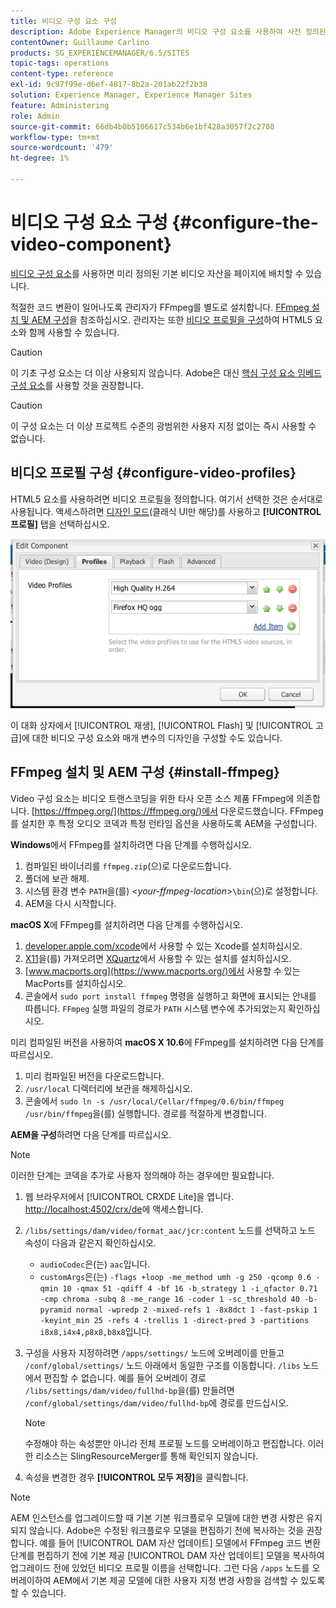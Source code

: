 ```yaml
---
title: 비디오 구성 요소 구성
description: Adobe Experience Manager의 비디오 구성 요소를 사용하여 사전 정의된 기본 비디오 에셋을 페이지에 배치하는 방법을 알아봅니다.
contentOwner: Guillaume Carlino
products: SG_EXPERIENCEMANAGER/6.5/SITES
topic-tags: operations
content-type: reference
exl-id: 9c97f99e-d6ef-4817-8b2a-201ab22f2b38
solution: Experience Manager, Experience Manager Sites
feature: Administering
role: Admin
source-git-commit: 66db4b0b5106617c534b6e1bf428a3057f2c2708
workflow-type: tm+mt
source-wordcount: '479'
ht-degree: 1%

---
```


# 비디오 구성 요소 구성 {#configure-the-video-component}

[비디오 구성 요소](/help/sites-authoring/default-components-foundation.md#video)를 사용하면 미리 정의된 기본 비디오 자산을 페이지에 배치할 수 있습니다.

적절한 코드 변환이 일어나도록 관리자가 FFmpeg를 별도로 설치합니다. [FFmpeg 설치 및 AEM 구성](#install-ffmpeg)을 참조하십시오. 관리자는 또한 [비디오 프로필을 구성](#configure-video-profiles)하여 HTML5 요소와 함께 사용할 수 있습니다.

>[!CAUTION]
>
>이 기초 구성 요소는 더 이상 사용되지 않습니다. Adobe은 대신 [핵심 구성 요소 임베드 구성 요소](https://experienceleague.adobe.com/docs/experience-manager-core-components/using/wcm-components/embed.html)를 사용할 것을 권장합니다.

>[!CAUTION]
>
>이 구성 요소는 더 이상 프로젝트 수준의 광범위한 사용자 지정 없이는 즉시 사용할 수 없습니다.

## 비디오 프로필 구성 {#configure-video-profiles}

HTML5 요소를 사용하려면 비디오 프로필을 정의합니다. 여기서 선택한 것은 순서대로 사용됩니다. 액세스하려면 [디자인 모드](/help/sites-authoring/default-components-designmode.md)(클래식 UI만 해당)를 사용하고 **[!UICONTROL 프로필]** 탭을 선택하십시오.

![chlimage_1-317](assets/chlimage_1-317.png)

이 대화 상자에서 [!UICONTROL 재생], [!UICONTROL Flash] 및 [!UICONTROL 고급]에 대한 비디오 구성 요소와 매개 변수의 디자인을 구성할 수도 있습니다.

## FFmpeg 설치 및 AEM 구성 {#install-ffmpeg}

Video 구성 요소는 비디오 트랜스코딩을 위한 타사 오픈 소스 제품 FFmpeg에 의존합니다. [https://ffmpeg.org/](https://ffmpeg.org/)에서 다운로드했습니다. FFmpeg를 설치한 후 특정 오디오 코덱과 특정 런타임 옵션을 사용하도록 AEM을 구성합니다.

**Windows**&#x200B;에서 FFmpeg를 설치하려면 다음 단계를 수행하십시오.

1. 컴파일된 바이너리를 `ffmpeg.zip`(으)로 다운로드합니다.
1. 폴더에 보관 해제.
1. 시스템 환경 변수 `PATH`을(를) &lt;*your-ffmpeg-location*>`\bin`(으)로 설정합니다.
1. AEM을 다시 시작합니다.

**macOS X**&#x200B;에 FFmpeg를 설치하려면 다음 단계를 수행하십시오.

1. [developer.apple.com/xcode](https://developer.apple.com/xcode/)에서 사용할 수 있는 Xcode를 설치하십시오.
1. [X11](https://support.apple.com/en-us/100724)을(를) 가져오려면 [XQuartz](https://www.xquartz.org)에서 사용할 수 있는 설치를 설치하십시오.
1. [www.macports.org](https://www.macports.org/)에서 사용할 수 있는 MacPorts를 설치하십시오.
1. 콘솔에서 `sudo port install ffmpeg` 명령을 실행하고 화면에 표시되는 안내를 따릅니다. `FFmpeg` 실행 파일의 경로가 `PATH` 시스템 변수에 추가되었는지 확인하십시오.

미리 컴파일된 버전을 사용하여 **macOS X 10.6**&#x200B;에 FFmpeg를 설치하려면 다음 단계를 따르십시오.

1. 미리 컴파일된 버전을 다운로드합니다.
1. `/usr/local` 디렉터리에 보관을 해제하십시오.
1. 콘솔에서 `sudo ln -s /usr/local/Cellar/ffmpeg/0.6/bin/ffmpeg /usr/bin/ffmpeg`을(를) 실행합니다. 경로를 적절하게 변경합니다.

**AEM을 구성**&#x200B;하려면 다음 단계를 따르십시오.

>[!NOTE]
>
>이러한 단계는 코덱을 추가로 사용자 정의해야 하는 경우에만 필요합니다.

1. 웹 브라우저에서 [!UICONTROL CRXDE Lite]을 엽니다. [http://localhost:4502/crx/de](http://localhost:4502/crx/de)에 액세스합니다.
2. `/libs/settings/dam/video/format_aac/jcr:content` 노드를 선택하고 노드 속성이 다음과 같은지 확인하십시오.

   * `audioCodec`은(는) `aac`입니다.
   * `customArgs`은(는) `-flags +loop -me_method umh -g 250 -qcomp 0.6 -qmin 10 -qmax 51 -qdiff 4 -bf 16 -b_strategy 1 -i_qfactor 0.71 -cmp chroma -subq 8 -me_range 16 -coder 1 -sc_threshold 40 -b-pyramid normal -wpredp 2 -mixed-refs 1 -8x8dct 1 -fast-pskip 1 -keyint_min 25 -refs 4 -trellis 1 -direct-pred 3 -partitions i8x8,i4x4,p8x8,b8x8`입니다.

3. 구성을 사용자 지정하려면 `/apps/settings/` 노드에 오버레이를 만들고 `/conf/global/settings/` 노드 아래에서 동일한 구조를 이동합니다. `/libs` 노드에서 편집할 수 없습니다. 예를 들어 오버레이 경로 `/libs/settings/dam/video/fullhd-bp`을(를) 만들려면 `/conf/global/settings/dam/video/fullhd-bp`에 경로를 만드십시오.

   >[!NOTE]
   >
   >수정해야 하는 속성뿐만 아니라 전체 프로필 노드를 오버레이하고 편집합니다. 이러한 리소스는 SlingResourceMerger를 통해 확인되지 않습니다.

4. 속성을 변경한 경우 **[!UICONTROL 모두 저장]**&#x200B;을 클릭합니다.

>[!NOTE]
>
>AEM 인스턴스를 업그레이드할 때 기본 기본 워크플로우 모델에 대한 변경 사항은 유지되지 않습니다. Adobe은 수정된 워크플로우 모델을 편집하기 전에 복사하는 것을 권장합니다. 예를 들어 [!UICONTROL DAM 자산 업데이트] 모델에서 FFmpeg 코드 변환 단계를 편집하기 전에 기본 제공 [!UICONTROL DAM 자산 업데이트] 모델을 복사하여 업그레이드 전에 있었던 비디오 프로필 이름을 선택합니다. 그런 다음 `/apps` 노드를 오버레이하여 AEM에서 기본 제공 모델에 대한 사용자 지정 변경 사항을 검색할 수 있도록 할 수 있습니다.
